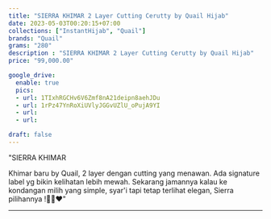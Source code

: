 ```yaml
---
title: "SIERRA KHIMAR 2 Layer Cutting Cerutty by Quail Hijab"
date: 2023-05-03T00:20:15+07:00
collections: ["InstantHijab", "Quail"]
brands: "Quail"
grams: "280"
description : "SIERRA KHIMAR 2 Layer Cutting Cerutty by Quail Hijab"
price: "99,000.00"

google_drive:
  enable: true
  pics:
  - url: 1TIxhRGCHv6V6Zmf8nA21deipn8aehJDu
  - url: 1rPz47YnRoXiUVlyJGGvUZlU_oPujA9YI
  - url: 
  - url: 

draft: false
---
```


"SIERRA KHIMAR

Khimar baru by Quail, 2 layer dengan cutting yang menawan. Ada signature label yg bikin kelihatan lebih mewah. Sekarang jamannya kalau ke kondangan milih yang simple, syar'i tapi tetap terlihat elegan,  Sierra pilihannya !👌🏻❤️"

---    
 

